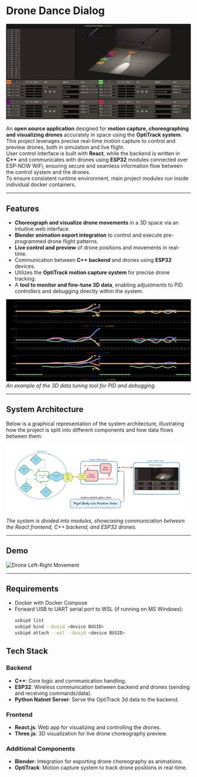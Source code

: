 # Drone Dance Dialog

![Project Preview](extras/Control.png)

An **open source application** designed for **motion capture, choreographing and visualizing drones** accurately in space using the **OptiTrack system**.  
This project leverages precise real-time motion capture to control and preview drones, both in simulation and live flight.  
User control interface is built with **React**, while the backend is written in **C++** and communicates with drones using **ESP32** modules connected over ESP-NOW WiFi, ensuring secure and seamless information flow between the control system and the drones.  
To ensure consistent runtime environment, main project modules run inside individual docker containers.  

---

## Features

- **Choreograph and visualize drone movements** in a 3D space via an intuitive web interface.
- **Blender animation export integration** to control and execute pre-programmed drone flight patterns.
- **Live control and preview** of drone positions and movements in real-time.
- Communication between **C++ backend** and drones using **ESP32** devices.
- Utilizes the **OptiTrack motion capture system** for precise drone tracking.
- A **tool to monitor and fine-tune 3D data**, enabling adjustments to PID controllers and debugging directly within the system.

![3D Data Tuning Tool](extras/PID.png)  
*An example of the 3D data tuning tool for PID and debugging.*

---

## System Architecture

Below is a graphical representation of the system architecture, illustrating how the project is split into different components and how data flows between them:

![System Architecture Diagram](extras/Data.png)  
*The system is divided into modules, showcasing communication between the React frontend, C++ backend, and ESP32 drones.*

---

## Demo


![Drone Left-Right Movement](extra/demo.gif)  

---

## Requirements

- Docker with Docker Compose
- Forward USB to UART serial port to WSL (if running on MS Windows):
  ```bash
  usbipd list
  usbipd bind --busid <device BUSID>
  usbipd attach --wsl --busid <device BUSID>

## Tech Stack

### Backend
- **C++**: Core logic and communication handling.
- **ESP32**: Wireless communication between backend and drones (sending and receiving commands/data).
- **Python Natnet Server**: Serve the OptiTrack 3d data to the backend.
  
### Frontend
- **React.js**: Web app for visualizing and controlling the drones.
- **Three.js**: 3D visualization for live drone choreography preview.

### Additional Components
- **Blender**: Integration for exporting drone choreography as animations.
- **OptiTrack**: Motion capture system to track drone positions in real-time.
